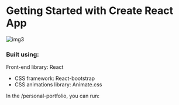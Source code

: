 # Getting Started with Create React App


![img3](https://user-images.githubusercontent.com/107538948/193022134-ce41ca68-f17e-4648-818f-6184ce897f25.png)


### Built using:

Front-end library: React
* CSS framework: React-bootstrap
* CSS animations library: Animate.css

In the /personal-portfolio, you can run:
